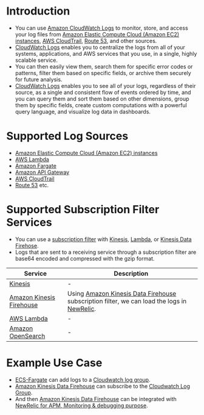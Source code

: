 # Introduction
- You can use [Amazon CloudWatch Logs](https://docs.aws.amazon.com/AmazonCloudWatch/latest/logs/WhatIsCloudWatchLogs.html) to monitor, store, and access your log files from [Amazon Elastic Compute Cloud (Amazon EC2) instances](../3_ComputeServices/AmazonEC2/ReadMe.md), [AWS CloudTrail](AWSCloudTrail.md), [Route 53](../1_NetworkingAndContentDelivery/AmazonRoute53.md), and other sources.
- [CloudWatch Logs]() enables you to centralize the logs from all of your systems, applications, and AWS services that you use, in a single, highly scalable service. 
- You can then easily view them, search them for specific error codes or patterns, filter them based on specific fields, or archive them securely for future analysis. 
- [CloudWatch Logs]() enables you to see all of your logs, regardless of their source, as a single and consistent flow of events ordered by time, and you can query them and sort them based on other dimensions, group them by specific fields, create custom computations with a powerful query language, and visualize log data in dashboards.

# Supported Log Sources
- [Amazon Elastic Compute Cloud (Amazon EC2) instances](../3_ComputeServices/AmazonEC2/ReadMe.md)
- [AWS Lambda](../3_ComputeServices/AWSLambda/Readme.md)
- [Amazon Fargate](../3_ComputeServices/AWSFargate.md)
- [Amazon API Gateway](../1_NetworkingAndContentDelivery/AmazonAPIGateway/Readme.md)
- [AWS CloudTrail](AWSCloudTrail.md)
- [Route 53](../1_NetworkingAndContentDelivery/AmazonRoute53.md) etc.

# Supported Subscription Filter Services
- You can use a [subscription filter](https://docs.aws.amazon.com/AmazonCloudWatch/latest/logs/SubscriptionFilters.html) with [Kinesis](../10_BigDataComponents/StreamProcessing/AmazonKinesis/Readme.md), [Lambda](../3_ComputeServices/AWSLambda/Readme.md), or [Kinesis Data Firehose](../10_BigDataComponents/StreamProcessing/AmazonKinesis/AmazonKinesisDataFirehouse.md). 
- Logs that are sent to a receiving service through a subscription filter are base64 encoded and compressed with the gzip format.

| Service                                                                                                          | Description                                                                                                                                                                                                                                                                     |
|------------------------------------------------------------------------------------------------------------------|---------------------------------------------------------------------------------------------------------------------------------------------------------------------------------------------------------------------------------------------------------------------------------|
| [Kinesis](../10_BigDataComponents/StreamProcessing/AmazonKinesis/Readme.md)                                      | -                                                                                                                                                                                                                                                                               |
| [Amazon Kinesis Firehouse](../10_BigDataComponents/StreamProcessing/AmazonKinesis/AmazonKinesisDataFirehouse.md) | Using [Amazon Kinesis Data Firehouse](../10_BigDataComponents/StreamProcessing/AmazonKinesis/AmazonKinesisDataFirehouse.md) subscription filter, we can load the logs in [NewRelic](https://docs.newrelic.com/docs/logs/forward-logs/stream-logs-using-kinesis-data-firehose/). |
| [AWS Lambda](../3_ComputeServices/AWSLambda/Readme.md)                                                           | -                                                                                                                                                                                                                                                                               |
| [Amazon OpenSearch](../6_DatabaseServices/AmazonOpenSearch.md)                                                   | -                                                                                                                                                                                                                                                                               |

# Example Use Case
- [ECS-Fargate](../3_ComputeServices/AWSFargate.md) can add logs to a [Cloudwatch log group]().
- [Amazon Kinesis Data Firehouse](../10_BigDataComponents/StreamProcessing/AmazonKinesis/AmazonKinesisDataFirehouse.md) can subscribe to the [Cloudwatch Log Group]().
- And then [Amazon Kinesis Data Firehouse](../10_BigDataComponents/StreamProcessing/AmazonKinesis/AmazonKinesisDataFirehouse.md) can be integrated with [NewRelic for APM, Monitoring & debugging purpose](https://docs.newrelic.com/docs/logs/forward-logs/stream-logs-using-kinesis-data-firehose/).
